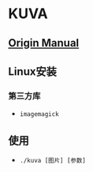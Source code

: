 # KUVA

## [Origin Manual](./doc/README.md)

## Linux安装

### 第三方库

- `imagemagick`

## 使用

- `./kuva [图片] [参数]`
